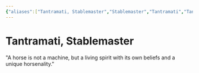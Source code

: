 ```yaml
---
{"aliases":["Tantramati, Stablemaster","Stablemaster","Tantramati","Tantramati"],"date-created":"2024-09-16T14:58","date-modified":"2024-09-16T15:10","dg-publish":true,"tags":["moonrise"],"title":"Tantramati, Stablemaster","dg-path":"moonrise/Tantramati.md","permalink":"/moonrise/tantramati/","dgPassFrontmatter":true}
---
```



# Tantramati, Stablemaster

"A horse is not a machine, but a living spirit with its own beliefs and a unique horsenality."


